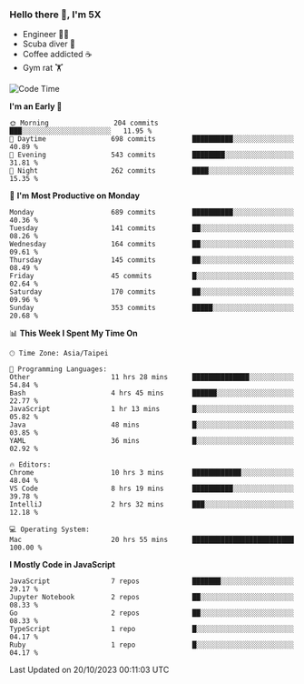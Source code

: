 ### Hello there 👋, I'm 5X

* Engineer 👨‍💻
* Scuba diver 🤿
* Coffee addicted ☕️
* Gym rat 🏋️

<!--START_SECTION:waka-->
![Code Time](http://img.shields.io/badge/Code%20Time-602%20hrs%2028%20mins-blue)

**I'm an Early 🐤** 

```text
🌞 Morning                204 commits         ███░░░░░░░░░░░░░░░░░░░░░░   11.95 % 
🌆 Daytime                698 commits         ██████████░░░░░░░░░░░░░░░   40.89 % 
🌃 Evening                543 commits         ████████░░░░░░░░░░░░░░░░░   31.81 % 
🌙 Night                  262 commits         ████░░░░░░░░░░░░░░░░░░░░░   15.35 % 
```
📅 **I'm Most Productive on Monday** 

```text
Monday                   689 commits         ██████████░░░░░░░░░░░░░░░   40.36 % 
Tuesday                  141 commits         ██░░░░░░░░░░░░░░░░░░░░░░░   08.26 % 
Wednesday                164 commits         ██░░░░░░░░░░░░░░░░░░░░░░░   09.61 % 
Thursday                 145 commits         ██░░░░░░░░░░░░░░░░░░░░░░░   08.49 % 
Friday                   45 commits          █░░░░░░░░░░░░░░░░░░░░░░░░   02.64 % 
Saturday                 170 commits         ██░░░░░░░░░░░░░░░░░░░░░░░   09.96 % 
Sunday                   353 commits         █████░░░░░░░░░░░░░░░░░░░░   20.68 % 
```


📊 **This Week I Spent My Time On** 

```text
🕑︎ Time Zone: Asia/Taipei

💬 Programming Languages: 
Other                    11 hrs 28 mins      ██████████████░░░░░░░░░░░   54.84 % 
Bash                     4 hrs 45 mins       ██████░░░░░░░░░░░░░░░░░░░   22.77 % 
JavaScript               1 hr 13 mins        █░░░░░░░░░░░░░░░░░░░░░░░░   05.82 % 
Java                     48 mins             █░░░░░░░░░░░░░░░░░░░░░░░░   03.85 % 
YAML                     36 mins             █░░░░░░░░░░░░░░░░░░░░░░░░   02.92 % 

🔥 Editors: 
Chrome                   10 hrs 3 mins       ████████████░░░░░░░░░░░░░   48.04 % 
VS Code                  8 hrs 19 mins       ██████████░░░░░░░░░░░░░░░   39.78 % 
IntelliJ                 2 hrs 32 mins       ███░░░░░░░░░░░░░░░░░░░░░░   12.18 % 

💻 Operating System: 
Mac                      20 hrs 55 mins      █████████████████████████   100.00 % 
```

**I Mostly Code in JavaScript** 

```text
JavaScript               7 repos             ███████░░░░░░░░░░░░░░░░░░   29.17 % 
Jupyter Notebook         2 repos             ██░░░░░░░░░░░░░░░░░░░░░░░   08.33 % 
Go                       2 repos             ██░░░░░░░░░░░░░░░░░░░░░░░   08.33 % 
TypeScript               1 repo              █░░░░░░░░░░░░░░░░░░░░░░░░   04.17 % 
Ruby                     1 repo              █░░░░░░░░░░░░░░░░░░░░░░░░   04.17 % 
```




 Last Updated on 20/10/2023 00:11:03 UTC
<!--END_SECTION:waka-->
